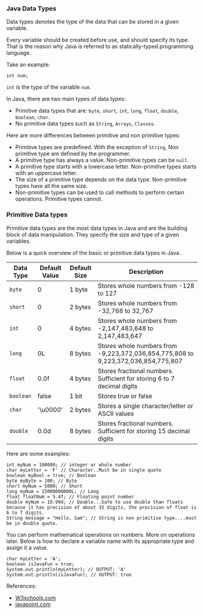 
### Java Data Types

Data types denotes the type of the data that can be stored in a given variable. 

Every variable should be created before use, and should specify its type. That is the reason why Java is referred to as statically-typed programming language.  

Take an example: 

```
int num;
```
`int` is the type of the variable `num`. 

In Java, there are two main types of data types: 
* Primitive data types that are: `byte`, `short`, `int`, `long`, `float`, `double`, `boolean`, `char`.
* No primitive data types such as `String`, `Arrays`, `Classes`.

Here are more differences between primitive and non primitive types: 

* Primitive types are predefined. With the exception of `String`, Non primitive type are defined by the programmer.
* A primitive type has always a value. Non-primitive types can be `null`.
* A primitive type starts with a lowercase letter. Non-primitive types starts with an uppercase letter.
* The size of a primitive type depends on the data type. Non-primitive types have all the same size.
* Non-primitive types can be used to call methods to perform certain operations. Primitive types cannot.

### Primitive Data types

Primitive data types are the most data types in Java and are the building block of data manipulation. They specify the size and type of a given variables. 

Below is a quick overview of the basic or primitive data types in Java. 

| Data Type      | Default Value | Default Size | Description | 
| ----------- | ----------- |  ----------- | ----------- |
| `byte`      | 0       |  1 byte       | Stores whole numbers from -128 to 127      |
| `short`   | 0        |  2 bytes        | Stores whole numbers from -32,768 to 32,767      |
| `int`   | 0        |  4 bytes        | Stores whole numbers from -2,147,483,648 to 2,147,483,647      |
| `long`   | 0L       |  8 bytes        | Stores whole numbers from -9,223,372,036,854,775,808 to 9,223,372,036,854,775,807      |
| `float`   | 0.0f        |  4 bytes        | Stores fractional numbers. Sufficient for storing 6 to 7 decimal digits      |
| `boolean`   | false        |  1 bit       | Stores true or false      |
| `char`   | '\u0000'        |   2 bytes       | Stores a single character/letter or ASCII values      |
| `double`   | 0.0d        |   8 bytes      | Stores fractional numbers. Sufficient for storing 15 decimal digits  |


Here are some examples: 

```
int myNum = 100000; // integer or whole number
char myLetter = 'F' // Character..Must be in single quote
boolean myBool = true; // Boolean
byte myByte = 100; // Byte
short myNum = 5000; // Short
long myNum = 15000000000L; // Long
float floatNum = 5.4f; // Floating point number
double myNum = 19.99d; // Double...Safe to use double than floats because it has precision of about 15 digits, the precision of float is 6 to 7 digits. 
String message = "Hello, Sam"; // String is non primitive type....must be in double quote.
```

You can perform mathematical operations on numbers. More on operations later. 
Below is how to declare a variable name with its appropriate type and assign it a value. 

```
char myLetter = 'A';
boolean isJavaFun = true;
System.out.println(myLetter); // OUTPUT: 'A'
System.out.println(isJavaFun); // OUTPUT: true
```

References: 

* [W3schools.com](https://www.w3schools.com/java/java_data_types.asp)
* [javapoint.com](https://www.javatpoint.com/java-data-types)
